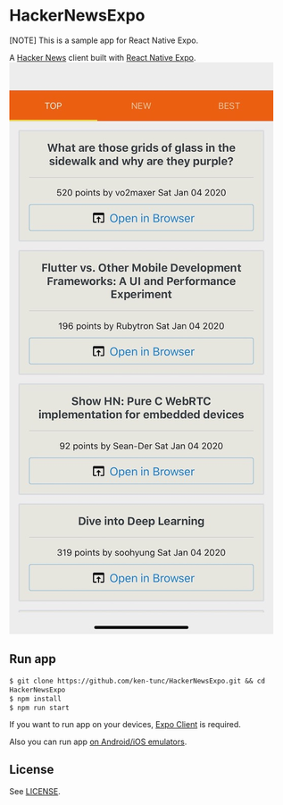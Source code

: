 # HackerNewsExpo
[NOTE] This is a sample app for React Native Expo.

A [Hacker News](https://news.ycombinator.com/) client built with [React Native Expo](https://expo.io/).
![App Image](./images/screenshot.jpeg)

## Run app
```console
$ git clone https://github.com/ken-tunc/HackerNewsExpo.git && cd HackerNewsExpo
$ npm install
$ npm run start
```

If you want to run app on your devices, [Expo Client](https://expo.io/tools#client) is required.

Also you can run app [on Android/iOS emulators](https://expo.io/tools#client). 

## License
See [LICENSE](./LICENSE).
